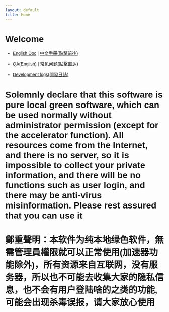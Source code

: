 ```yaml
---
layout: default
title: Home
---
```

<link href="https://fonts.googleapis.com/css?family=Poppins&display=swap" rel="stylesheet">
<style>
body {
  font-family: 'Poppins', sans-serif;
  background-image: url('background.jpg'); 
  background-size: cover; 
  background-position: center;
  background-repeat: no-repeat; 
  background-attachment: fixed; 
}
</style>
<script async src="https://pagead2.googlesyndication.com/pagead/js/adsbygoogle.js?client=ca-pub-7261994485465423"
     crossorigin="anonymous"></script>

<div id="google_translate_element"></div>

<script type="text/javascript">
function googleTranslateElementInit() {
  new google.translate.TranslateElement({pageLanguage: 'en_us'}, 'google_translate_element');
}
</script>
<script type="text/javascript" src="//translate.google.com/translate_a/element.js?cb=googleTranslateElementInit" defer></script>

# Welcome

- <a href="README_en.html" target="_blank">English Doc</a> | <a href="README_zh.html" target="_blank">中文手冊(點擊前往)</a>
  

- <a href="qa_en.html" target="_blank">QA(English)</a> | <a href="qa_zh.html" target="_blank">常见问题(點擊直达)</a>


- <a href="devLog.html" target="_blank">Development logs(開發日誌)</a>


<h1>Solemnly declare that this software is pure local green software, which can be used normally without administrator permission (except for the accelerator function). All resources come from the Internet, and there is no server, so it is impossible to collect your private information, and there will be no functions such as user login, and there may be anti-virus misinformation. Please rest assured that you can use it </h1>
<h1>鄭重聲明：本软件为纯本地绿色软件，無需管理員權限就可以正常使用(加速器功能除外)，所有资源来自互联网，没有服务器，所以也不可能去收集大家的隐私信息，也不会有用户登陆啥的之类的功能,可能会出现杀毒误报，请大家放心使用</h1>
